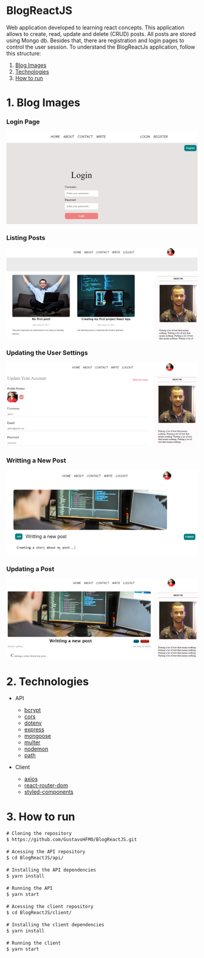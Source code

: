# BlogReactJS

Web application developed to learning react concepts. This application allows to create, read, update and delete (CRUD) posts. All posts are stored using Mongo db. Besides that, there are registration and login pages to control the user session. To understand the BlogReactJs application, follow this structure:

1. [Blog Images](#head1)
2. [Technologies](#head2)
3. [How to run](#head3)


# <span id="head1">1. Blog Images<span/>
### Login Page
![](https://github.com/GustavoHFMO/BlogReactJS/blob/master/blog_presentation/login_page.PNG)

### Listing Posts
![](https://github.com/GustavoHFMO/BlogReactJS/blob/master/blog_presentation/blog_presentation.png)

### Updating the User Settings
![](https://github.com/GustavoHFMO/BlogReactJS/blob/master/blog_presentation/settings.PNG)

### Writting a New Post
![](https://github.com/GustavoHFMO/BlogReactJS/blob/master/blog_presentation/writting_post.PNG)

### Updating a Post
![](https://github.com/GustavoHFMO/BlogReactJS/blob/master/blog_presentation/editting_post.PNG)

# <span id="head2">2. Technologies<span/>
* API
  * [bcrypt](https://github.com/kelektiv/node.bcrypt.js#readme)
  * [cors](https://github.com/expressjs/cors#readme)
  * [dotenv](https://github.com/motdotla/dotenv#readme)
  * [express](http://expressjs.com/)
  * [mongoose](https://mongoosejs.com)
  * [multer](https://github.com/expressjs/multer#readme)
  * [nodemon](https://nodemon.io)
  * [path](http://nodejs.org/docs/latest/api/path.html)

* Client
  * [axios](http://nodejs.org/docs/latest/api/path.html)
  * [react-router-dom](https://github.com/ReactTraining/react-router#readme)
  * [styled-components](https://styled-components.com/)

# <span id="head3">3. How to run<span/>
```
# Cloning the repository
$ https://github.com/GustavoHFMO/BlogReactJS.git

# Acessing the API repository
$ cd BlogReactJS/api/

# Installing the API dependencies
$ yarn install 

# Running the API
$ yarn start

# Acessing the client repository
$ cd BlogReactJS/client/

# Installing the client dependencies
$ yarn install 

# Running the client
$ yarn start
```


